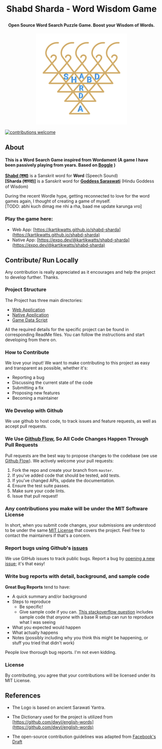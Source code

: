 # <p align="center"> Shabd Sharda - Word Wisdom Game </p>

#### <p align="center">Open Source Word Search Puzzle Game. Boost your Wisdom of Words.</p>

<p align="center">
<img src="./Assets/Images/Shabd-Sharda-App-Icon.png" alt="Shabd Sharda" width="300" height="300" />
</p>

[![contributions welcome](https://img.shields.io/badge/contributions-welcome-brightgreen.svg?style=flat)](https://github.com/dwyl/esta/issues)

## About

#### This is a Word Search Game inspired from Wordament (A game I have been passively playing from years. Based on [Boggle](https://en.wikipedia.org/wiki/Boggle) )

<b>[Shabd (शब्द)](https://en.wikipedia.org/wiki/Shabda)</b> is a Sanskrit word for <b>Word</b> (Speech Sound)<br>
<b>[Sharda (शारदा)]</b> is a Sanskrit word for <b>[Goddess Saraswati](https://en.wikipedia.org/wiki/Saraswati)</b> (Hindu Goddess of Wisdom)

<p>During the recent Wordle hype, getting reconnected to love for the word games again, I thought of creating a game of myself. <br>[TODO: abhi kuch dimag me nhi a rha, baad me update karunga vro]</p>

### Play the game here:

-   Web App: [https://kartikwatts.github.io/shabd-sharda](https://kartikwatts.github.io/shabd-sharda)
-   Native App: [https://expo.dev/@kartikwatts/shabd-sharda](https://expo.dev/@kartikwatts/shabd-sharda)

## Contribute/ Run Locally

Any contribution is really appreciated as it encourages and help the project to develop further. Thanks.

### Project Structure

The Project has three main directories:

-   [Web Application](https://github.com/KartikWatts/shabd-sharda/tree/master/Web_Application)
-   [Native Application](https://github.com/KartikWatts/shabd-sharda/tree/master/Native_Application)
-   [Game Data Script](https://github.com/KartikWatts/shabd-sharda/tree/master/Game_Data_Script_Python)

All the required details for the specific project can be found in corresponding ReadMe files.
You can follow the instructions and start developing from there on.

### How to Contribute

We love your input! We want to make contributing to this project as easy and transparent as possible, whether it's:

-   Reporting a bug
-   Discussing the current state of the code
-   Submitting a fix
-   Proposing new features
-   Becoming a maintainer

### We Develop with Github

We use github to host code, to track issues and feature requests, as well as accept pull requests.

### We Use [Github Flow](https://guides.github.com/introduction/flow/index.html), So All Code Changes Happen Through Pull Requests

Pull requests are the best way to propose changes to the codebase (we use [Github Flow](https://guides.github.com/introduction/flow/index.html)). We actively welcome your pull requests:

1. Fork the repo and create your branch from `master`.
2. If you've added code that should be tested, add tests.
3. If you've changed APIs, update the documentation.
4. Ensure the test suite passes.
5. Make sure your code lints.
6. Issue that pull request!

### Any contributions you make will be under the MIT Software License

In short, when you submit code changes, your submissions are understood to be under the same [MIT License](http://choosealicense.com/licenses/mit/) that covers the project. Feel free to contact the maintainers if that's a concern.

### Report bugs using Github's [issues](https://github.com/KartikWatts/shabd-sharda/issues)

We use GitHub issues to track public bugs. Report a bug by [opening a new issue](https://github.com/KartikWatts/shabd-sharda/issues/new); it's that easy!

### Write bug reports with detail, background, and sample code

**Great Bug Reports** tend to have:

-   A quick summary and/or background
-   Steps to reproduce
    -   Be specific!
    -   Give sample code if you can. [This stackoverflow question](http://stackoverflow.com/q/12488905/180626) includes sample code that _anyone_ with a base R setup can run to reproduce what I was seeing
-   What you expected would happen
-   What actually happens
-   Notes (possibly including why you think this might be happening, or stuff you tried that didn't work)

People _love_ thorough bug reports. I'm not even kidding.

### License

By contributing, you agree that your contributions will be licensed under its MIT License.

## References

-   The Logo is based on ancient Sarawati Yantra.

*   The Dictionary used for the project is utilized from [https://github.com/dwyl/english-words](https://github.com/dwyl/english-words)

-   The open-source contribution guidelines was adapted from [Facebook's Draft](https://gist.github.com/briandk/3d2e8b3ec8daf5a27a62)
